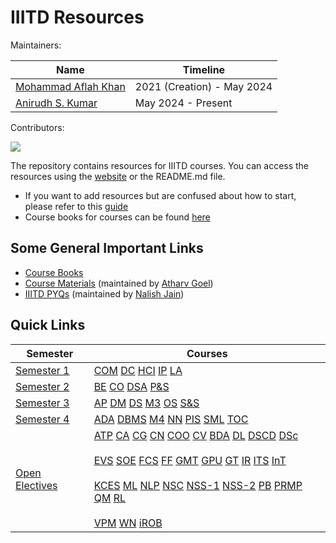 # IIITD Resources

Maintainers:

| Name                              | Timeline          |
|-----------------------------------|-------------------|
| [Mohammad Aflah Khan](https://aflah02.github.io/)  | 2021 (Creation) - May 2024   |
| [Anirudh S. Kumar](https://github.com/Anirudh-S-Kumar) | May 2024 - Present |

Contributors:

<a href="https://github.com/aflah02/SemWiseResourcesIIIT/graphs/contributors">
  <img src="https://contrib.rocks/image?repo=aflah02/SemWiseResourcesIIIT" />
</a>

The repository contains resources for IIITD courses. You can access the resources using the [website](https://aflah02.github.io/SemWiseResourcesIIIT/) or the README.md file.

- If you want to add resources but are confused about how to start, please refer to this [guide](https://aflah02.github.io/SemWiseResourcesIIIT/CONTRIBUTING)
- Course books for courses can be found [here](https://drive.google.com/drive/folders/1Xhwlwbhj1HP6R9BysSoXcqScWFsnIj7B)


## Some General Important Links

- [Course Books](https://drive.google.com/drive/folders/1Xhwlwbhj1HP6R9BysSoXcqScWFsnIj7B?usp=sharing)
- [Course Materials](https://drive.google.com/drive/folders/1NQgofx-SXGDb64oLpFIliR7waYfM9qvk) (maintained by [Atharv Goel](https://github.com/Zynade))
- [IIITD PYQs](https://github.com/NalishJain/IIITD-PYQs) (maintained by [Nalish Jain](https://github.com/NalishJain))


## Quick Links

| Semester | Courses |
| --- | --- |
| [Semester 1](semester-1) | [COM](semester-1#com) [DC](semester-1#dc) [HCI](semester-1#hci) [IP](semester-1#ip) [LA](semester-1#la) |
| [Semester 2](semester-2) | [BE](semester-2#be) [CO](semester-2#co) [DSA](semester-2#dsa) [P&S](semester-2#ps) |
| [Semester 3](semester-3) | [AP](semester-3#ap) [DM](semester-3#dm) [DS](semester-3#ds) [M3](semester-3#m3) [OS](semester-3#os) [S&S](semester-3#ss) |
| [Semester 4](semester-4) | [ADA](semester-4#ada) [DBMS](semester-4#dbms) [M4](semester-4#m4) [NN](semester-4#nn) [PIS](semester-4#pis) [SML](semester-4#sml) [TOC](semester-4#toc) |
| [Open Electives](open-electives) | [ATP](open-electives#atp) [CA](open-electives#ca) [CG](open-electives#cg) [CN](open-electives#cn) [COO](open-electives#coo) [CV](open-electives#cv) [BDA](open-electives#bda) [DL](open-electives#dl) [DSCD](open-electives#dscd) [DSc](open-electives#dsc) <br><br>[EVS](open-electives#evs) [SOE](open-electives#soe) [FCS](open-electives#fcs) [FF](open-electives#ff) [GMT](open-electives#gmt) [GPU](open-electives#gpu) [GT](open-electives#gt) [IR](open-electives#ir) [ITS](open-electives#its) [InT](open-electives#int) <br><br>[KCES](open-electives#kces) [ML](open-electives#ml) [NLP](open-electives#nlp) [NSC](open-electives#nsc) [NSS-1](open-electives#nss-1) [NSS-2](open-electives#nss-2) [PB](open-electives#pb) [PRMP](open-electives#prmp) [QM](open-electives#qm) [RL](open-electives#rl) <br><br>[VPM](open-electives#vpm) [WN](open-electives#wn) [iROB](open-electives#irob) |
